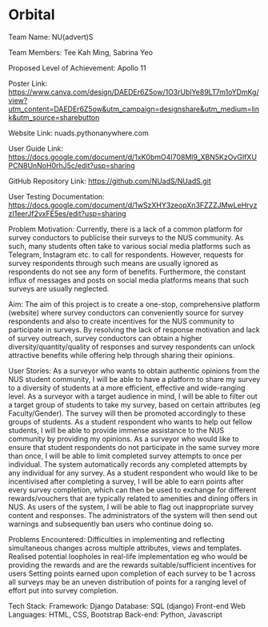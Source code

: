 # Orbital
Team Name: NU(advert)S

Team Members: Tee Kah Ming, Sabrina Yeo 

Proposed Level of Achievement: Apollo 11

Poster Link:
https://www.canva.com/design/DAEDEr6Z5ow/1O3rUblYe89LT7m1oYDmKg/view?utm_content=DAEDEr6Z5ow&utm_campaign=designshare&utm_medium=link&utm_source=sharebutton

Website Link:
nuads.pythonanywhere.com

User Guide Link: https://docs.google.com/document/d/1xK0bmO4I708Ml9_XBN5KzOvGIfXUPCN8UnNoH0rhJ5c/edit?usp=sharing

GitHub Repository Link:
https://github.com/NUadS/NUadS.git

User Testing Documentation:
https://docs.google.com/document/d/1wSzXHY3zeopXn3FZZZJMwLeHryzzI1eerJf2vxFE5es/edit?usp=sharing
 
Problem Motivation: 
Currently, there is a lack of a common platform for survey conductors to publicise their surveys to the NUS community. As such, many students often take to various social media platforms such as Telegram, Instagram etc. to call for respondents. However, requests for survey respondents through such means are usually ignored as respondents do not see any form of benefits. Furthermore, the constant influx of messages and posts on social media platforms means that such surveys are usually neglected.

Aim: 
The aim of this project is to create a one-stop, comprehensive platform (website) where survey conductors can conveniently source for survey respondents and also to create incentives for the NUS community to participate in surveys. By resolving the lack of response motivation and lack of survey outreach, survey conductors can obtain a higher diversity/quantity/quality of responses and survey respondents can unlock attractive benefits while offering help through sharing their opinions.

User Stories:
As a surveyor who wants to obtain authentic opinions from the NUS student community, I will be able to have a platform to share my survey to a diversity of students at a more efficient, effective and wide-ranging level.
As a surveyor with a target audience in mind, I will be able to filter out a target group of students to take my survey, based on certain attributes (eg Faculty/Gender). The survey will then be promoted accordingly to these groups of students.
As a student respondent who wants to help out fellow students, I will be able to provide immense assistance to the NUS community by providing my opinions.
As a surveyor who would like to ensure that student respondents do not participate in the same survey more than once, I will be able to limit completed survey attempts to once per individual. The system automatically records any completed attempts by any individual for any survey.
As a student respondent who would like to be incentivised after completing a survey, I will be able to earn points after every survey completion, which can then be used to exchange for different rewards/vouchers that are typically related to amenities and dining offers in NUS.
As users of the system, I will be able to flag out inappropriate survey content and responses. The administrators of the system will then send out warnings and subsequently ban users who continue doing so.

Problems Encountered:
Difficulties in implementing and reflecting simultaneous changes across multiple attributes, views and templates. 
Realised potential loopholes in real-life implementation eg who would be providing the rewards and are the rewards suitable/sufficient incentives for users
Setting points earned upon completion of each survey to be 1 across all surveys may be an uneven distribution of points for a ranging level of effort put into survey completion.
 
Tech Stack:
Framework: Django
Database: SQL (django)
Front-end Web Languages: HTML, CSS, Bootstrap
Back-end: Python, Javascript
